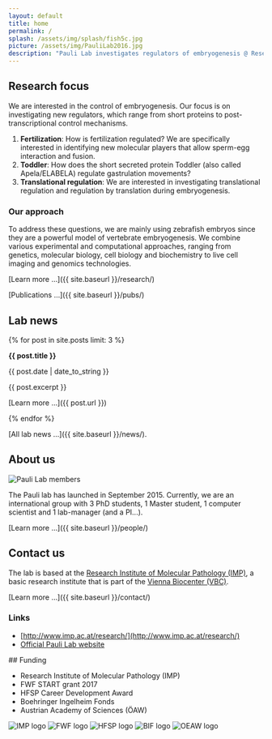 ```yaml
---
layout: default
title: home
permalink: /
splash: /assets/img/splash/fish5c.jpg
picture: /assets/img/PauliLab2016.jpg
description: "Pauli Lab investigates regulators of embryogenesis @ Research Institute of Molecular Pathology (IMP), Vienna Biocenter."
---
```

<div class="row">
<div class="col-sm-4" markdown="1">

## Research focus

We are interested in the control of embryogenesis. Our focus is on
investigating new regulators, which range from short proteins to
post-transcriptional control mechanisms.

1. **Fertilization**: How is fertilization regulated? We are specifically
   interested in identifying new molecular players that allow sperm-egg
   interaction and fusion.
2. **Toddler**: How does the short secreted protein Toddler (also called
   Apela/ELABELA) regulate gastrulation movements?
3. **Translational regulation**: We are interested in investigating
   translational regulation and regulation by translation during embryogenesis.

### Our approach

To address these questions, we are mainly using zebrafish embryos since they
are a powerful model of vertebrate embryogenesis. We combine various
experimental and computational approaches, ranging from genetics, molecular
biology, cell biology and biochemistry to live cell imaging and genomics
technologies.

[Learn more &hellip;]({{ site.baseurl }}/research/)

[Publications &hellip;]({{ site.baseurl }}/pubs/)

</div>
<div class="col-sm-4" markdown="1">

## Lab news

{% for post in site.posts limit: 3 %}

**{{ post.title }}**

{{ post.date | date_to_string }}

{{ post.excerpt }}

[Learn more &hellip;]({{ post.url }})

{% endfor %}

[All lab news &hellip;]({{ site.baseurl }}/news/).

</div>
<div class="col-sm-4" markdown="1">

## About us

<img class="img-responsive" src="{{ site.baseurl }}/assets/img/PauliLab2017.jpg" alt="Pauli Lab members">

The Pauli lab has launched in September 2015. Currently, we are an international
group with 3 PhD students, 1 Master student, 1 computer scientist and 1
lab-manager (and a PI...).

[Learn more &hellip;]({{ site.baseurl }}/people/)

## Contact us

The lab is based at the
[Research Institute of Molecular Pathology (IMP)](http://www.imp.ac.at/), a
basic research institute that is part of the
[Vienna Biocenter (VBC)](http://www.viennabiocenter.org).

[Learn more &hellip;]({{ site.baseurl }}/contact/)

### Links

* [http://www.imp.ac.at/research/](http://www.imp.ac.at/research/)
* [Official Pauli Lab website](https://www.imp.ac.at/research/research-groups/andrea-pauli/research/)

</div>

<div class="col-sm-12" markdown="1">
## Funding

<div class="sr-only">

* Research Institute of Molecular Pathology (IMP)
* FWF START grant 2017
* HFSP Career Development Award
* Boehringer Ingelheim Fonds
* Austrian Academy of Sciences (ÖAW)

</div>
<div class="funding" aria-hidden="true">

<img src="{{ site.baseurl }}/assets/img/logo/imp1-400px.png" alt="IMP logo" title="Research Institute of Molecular Pathology (IMP)">
<img src="{{ site.baseurl }}/assets/img/logo/fwf-400px.png" alt="FWF logo" title="FWF START grant 2017">
<img src="{{ site.baseurl }}/assets/img/logo/hfsp-110px.png" alt="HFSP logo" title="HFSP Career Development Award">
<img src="{{ site.baseurl }}/assets/img/logo/bif-400px.png" alt="BIF logo" title="Boehringer Ingelheim Fonds">
<img src="{{ site.baseurl }}/assets/img/logo/oeaw-400px.png" alt="OEAW logo" title="Austrian Academy of Sciences (ÖAW)">

</div>


</div>
</div>
